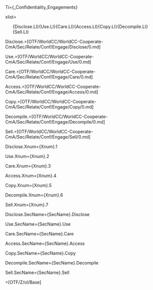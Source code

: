 Ti={_Confidentiality_Engagements}

xlist=<ol>{Disclose.LI}{Use.LI}{Care.LI}{Access.LI}{Copy.LI}{Decompile.LI}{Sell.LI}</ol>

Disclose.=[OTF/WorldCC/WorldCC-Cooperate-CmA/Sec/Relate/Conf/Engage/Disclose/0.md]

Use.=[OTF/WorldCC/WorldCC-Cooperate-CmA/Sec/Relate/Conf/Engage/Use/0.md]

Care.=[OTF/WorldCC/WorldCC-Cooperate-CmA/Sec/Relate/Conf/Engage/Care/0.md]

Access.=[OTF/WorldCC/WorldCC-Cooperate-CmA/Sec/Relate/Conf/Engage/Access/0.md]

Copy.=[OTF/WorldCC/WorldCC-Cooperate-CmA/Sec/Relate/Conf/Engage/Copy/0.md]

Decompile.=[OTF/WorldCC/WorldCC-Cooperate-CmA/Sec/Relate/Conf/Engage/Decompile/0.md]

Sell.=[OTF/WorldCC/WorldCC-Cooperate-CmA/Sec/Relate/Conf/Engage/Sell/0.md]

Disclose.Xnum={Xnum}.1

Use.Xnum={Xnum}.2

Care.Xnum={Xnum}.3

Access.Xnum={Xnum}.4

Copy.Xnum={Xnum}.5

Decompile.Xnum={Xnum}.6

Sell.Xnum={Xnum}.7

Disclose.SecName={SecName}.Disclose

Use.SecName={SecName}.Use

Care.SecName={SecName}.Care

Access.SecName={SecName}.Access

Copy.SecName={SecName}.Copy

Decompile.SecName={SecName}.Decompile

Sell.SecName={SecName}.Sell

=[OTF/Z/ol/Base]
